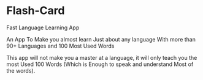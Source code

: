 # Flash-Card
Fast Language Learning App

An App To Make you almost learn Just about any language
With more than 90+ Languages and 100 Most Used Words

This app will not make you a master at a language, it will only teach you the most Used 100 Words (Which is Enough to speak and understand Most of the words).

